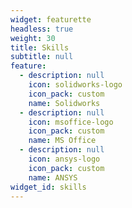 ```yaml
---
widget: featurette
headless: true
weight: 30
title: Skills
subtitle: null
feature:
  - description: null
    icon: solidworks-logo
    icon_pack: custom
    name: Solidworks
  - description: null
    icon: msoffice-logo
    icon_pack: custom
    name: MS Office
  - description: null
    icon: ansys-logo
    icon_pack: custom
    name: ANSYS
widget_id: skills
---
```

